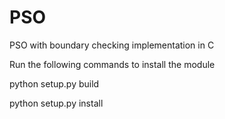 # PSO
PSO with boundary checking implementation in C 

Run the  following commands to install the module

python setup.py build 

python setup.py install


